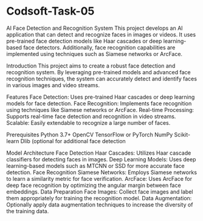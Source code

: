# Codsoft-Task-05

AI Face Detection and Recognition System
This project develops an AI application that can detect and recognize faces in images or videos. It uses pre-trained face detection models like Haar cascades or deep learning-based face detectors. Additionally, face recognition capabilities are implemented using techniques such as Siamese networks or ArcFace.


Introduction
This project aims to create a robust face detection and recognition system. By leveraging pre-trained models and advanced face recognition techniques, the system can accurately detect and identify faces in various images and video streams.

Features
Face Detection: Uses pre-trained Haar cascades or deep learning models for face detection.
Face Recognition: Implements face recognition using techniques like Siamese networks or ArcFace.
Real-time Processing: Supports real-time face detection and recognition in video streams.
Scalable: Easily extendable to recognize a large number of faces.




Prerequisites
Python 3.7+
OpenCV
TensorFlow or PyTorch
NumPy
Scikit-learn
Dlib (optional for additional face detection



Model Architecture
Face Detection
Haar Cascades: Utilizes Haar cascade classifiers for detecting faces in images.
Deep Learning Models: Uses deep learning-based models such as MTCNN or SSD for more accurate face detection.
Face Recognition
Siamese Networks: Employs Siamese networks to learn a similarity metric for face verification.
ArcFace: Uses ArcFace for deep face recognition by optimizing the angular margin between face embeddings.
Data Preparation
Face Images: Collect face images and label them appropriately for training the recognition model.
Data Augmentation: Optionally apply data augmentation techniques to increase the diversity of the training data.
